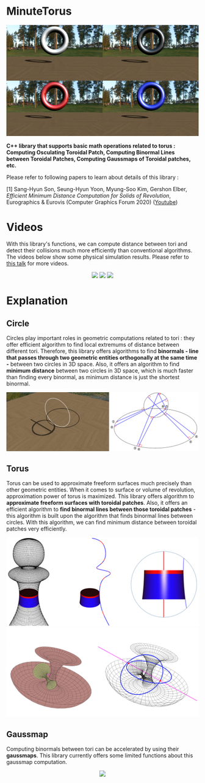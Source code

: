 # MinuteTorus

<p align="center">
  <img src="Image/main.png">
</p>

**C++ library that supports basic math operations related to torus :  Computing Osculating Toroidal Patch, Computing Binormal Lines between Toroidal Patches, Computing Gaussmaps of Toroidal patches, etc.**

Please refer to following papers to learn about details of this library :

[1] Sang-Hyun Son, Seung-Hyun Yoon, Myung-Soo Kim, Gershon Elber, *Efficient Minimum Distance Computation for Solids of Revolution*, Eurographics & Eurovis (Computer Graphics Forum 2020) ([Youtube](https://www.youtube.com/watch?v=BoRHXYlMLIg&list=LL2Ppr2hf2VJkzTxKmkx-GzA&index=6&t=0s))

# Videos
With this library's functions, we can compute distance between tori and detect their collisions much more efficiently than conventional algorithms. The videos below show some  physical simulation results. Please refer to [this talk](https://www.youtube.com/watch?v=BoRHXYlMLIg&list=LL2Ppr2hf2VJkzTxKmkx-GzA&index=6&t=0s) for more videos.

<p align="center">
  <img src="Image/simA.gif">
  <img src="Image/simB.gif">
  <img src="Image/simC.gif">
</p>

# Explanation
## Circle
Circles play important roles in geometric computations related to tori : they offer efficient algorithm to find local extremums of distance between different tori. Therefore, this library offers algorithms to find **binormals - line that passes through two geometric entities orthogonally at the same time -** between two circles in 3D space. Also, it offers an algorithm to find **minimum distance** between two circles in 3D space, which is much faster than finding every binormal, as minimum distance is just the shortest binormal.

<p align="center">
  <img src="Image/Circle.png">
</p>

## Torus
Torus can be used to approximate freeform surfaces much precisely than other geometric entities. When it comes to surface or volume of revolution, approximation power of torus is maximized. This library offers algorithm to **approximate freeform surfaces with toroidal patches**. Also, it offers an efficient algorithm to **find binormal lines between those toroidal patches** - this algorithm is built upon the algorithm that finds binormal lines between circles. With this algorithm, we can find minimum distance between toroidal patches very efficiently.

<p align="center">
  <img src="Image/torus_approximation.png">
  <img src="Image/torus_binormal.png">
</p>

## Gaussmap
Computing binormals between tori can be accelerated by using their **gaussmaps**. This library currently offers some limited functions about this gaussmap computation.

<p align="center">
  <img src="Image/gaussmap.gif">
</p>
